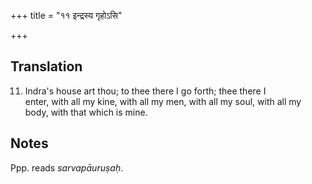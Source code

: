 +++
title = "११ इन्द्रस्य गृहोऽसि"

+++
## Translation
11. Indra's house art thou; to thee there I go forth; thee there I  
enter, with all my kine, with all my men, with all my soul, with all my  
body, with that which is mine.

## Notes
Ppp. reads *sarvapāuruṣaḥ*.
